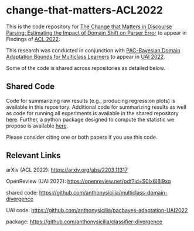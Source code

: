 # change-that-matters-ACL2022

This is the code repository for [The Change that Matters in Discourse Parsing: Estimating the Impact of Domain Shift on Parser Error](https://arxiv.org/abs/2203.11317) to appear in Findings of [ACL 2022](https://www.2022.aclweb.org). 

This research was conducted in conjunction with [PAC-Bayesian Domain Adaptation Bounds for Multiclass Learners](https://openreview.net/pdf?id=S0lx6I8j9xq) to appear in [UAI 2022](https://www.auai.org/uai2022/).

Some of the code is shared across repositories as detailed below.

## Shared Code
Code for summarizing raw results (e.g., producing regression plots) is available in this repository. Additional code for summarizing results as well as code for running all experiments is available in the shared repository [here](https://github.com/anthonysicilia/multiclass-domain-divergence). Further, a python package designed to compute the statistic we propose is available [here](https://github.com/anthonysicilia/classifier-divergence).

Please consider citing one or both papers if you use this code.

## Relevant Links
arXiv (ACL 2022): https://arxiv.org/abs/2203.11317

OpenReview (UAI 2022): https://openreview.net/pdf?id=S0lx6I8j9xq

shared code: https://github.com/anthonysicilia/multiclass-domain-divergence

UAI code: https://github.com/anthonysicilia/pacbayes-adaptation-UAI2022

package: https://github.com/anthonysicilia/classifier-divergence
